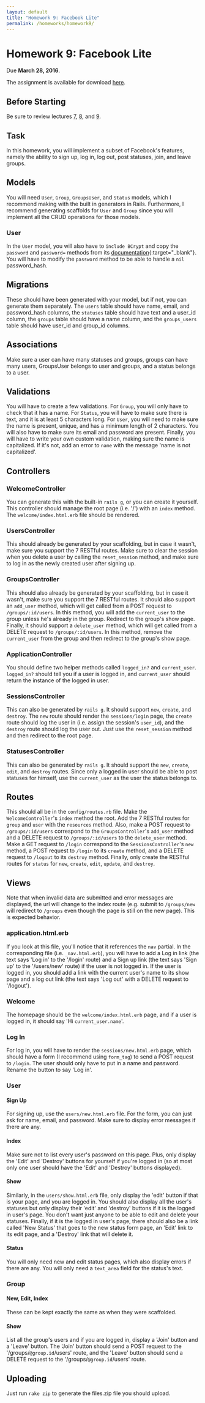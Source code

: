 ```yaml
---
layout: default
title: "Homework 9: Facebook Lite"
permalink: /homeworks/homework9/
---
```


# Homework 9: Facebook Lite
Due **March 28, 2016**.

The assignment is available for download [here](cis196_homework_9.zip).

## Before Starting
Be sure to review lectures [7](/~cis196/lectures/lecture7.html), [8](/~cis196/lectures/lecture8.html), and [9](/~cis196/lectures/lecture9.html).

## Task
In this homework, you will implement a subset of Facebook's features, namely the
ability to sign up, log in, log out, post statuses, join, and leave groups.

## Models
You will need `User`, `Group`, `GroupsUser`, and `Status` models, which I
recommend making with the built in generators in Rails. Furthermore, I recommend
generating scaffolds for `User` and `Group` since you will implement all the
CRUD operations for those models.

### User
In the `User` model, you will also have to
`include BCrypt` and copy the `password` and `password=` methods from its
[documentation](https://github.com/codahale/bcrypt-ruby){:target="\_blank"}. You
will have to modify the `password` method to be able to handle a `nil`
password\_hash.

## Migrations
These should have been generated with your model, but if not, you can generate them
separately. The `users` table should have name, email, and password\_hash columns, the
`statuses` table should have text and a user\_id column, the `groups` table
should have a name column, and the `groups_users` table should have user\_id and
group\_id columns.

## Associations
Make sure a user can have many statuses and groups, groups can have many
users, GroupsUser belongs to user and groups, and a status belongs to a user.

## Validations
You will have to create a few validations. For `Group`, you will only have to
check that it has a name. For `Status`, you will have to make sure there is
text, and it is at least 5 characters long. For `User`, you will need to make
sure the name is present, unique, and has a minimum length of 2 characters. You
will also have to make sure its email and password are present. Finally, you
will have to write your own custom validation, making sure the name is
capitalized. If it's not, add an error to `name` with the message 'name is not
capitalized'.

## Controllers

### WelcomeController
You can generate this with the built-in `rails g`, or you can create it
yourself. This controller should manage the root page (i.e. '/') with an `index`
method. The `welcome/index.html.erb` file should be rendered.

### UsersController
This should already be generated by your scaffolding, but in case it wasn't,
make sure you support the 7 RESTful routes. Make sure to clear the session when
you delete a user by calling the `reset_session` method, and make sure to log in
as the newly created user after signing up.

### GroupsController
This should also already be generated by your scaffolding, but in case it wasn't,
make sure you support the 7 RESTful routes. It should also support an `add_user`
method, which will get called from a POST request to `/groups/:id/users`. In
this method, you will add the `current_user` to the group unless he's already in
the group. Redirect to the group's show page. Finally, it should support a
`delete_user` method, which will get called from a DELETE request to
`/groups/:id/users`. In this method, remove the `current_user` from the group
and then redirect to the group's show page.

### ApplicationController
You should define two helper methods called `logged_in?` and `current_user`.
`logged_in?` should tell you if a user is logged in, and `current_user` should
return the instance of the logged in user.

### SessionsController
This can also be generated by `rails g`. It should support `new`, `create`, and
`destroy`. The `new` route should render the `sessions/login`
page, the `create` route should log the user in (i.e. assign the session's
`user_id`), and the `destroy` route should log the user out. Just use the
`reset_session` method and then redirect to the root page.

### StatusesController
This can also be generated by `rails g`. It should support the `new`, `create`,
`edit`, and `destroy` routes. Since only a logged in user should be able to post
statuses for himself, use the `current_user` as the user the status belongs to.

## Routes
This should all be in the `config/routes.rb` file. Make the `WelcomeController`'s
`index` method the root. Add the 7 RESTful routes for `group` and `user` with
the `resources` method. Also, make a POST request to `/groups/:id/users`
correspond to the `GroupsController`'s `add_user` method and a DELETE request to
`/groups/:id/users` to the `delete_user` method. Make a GET request to `/login`
correspond to the `SessionsController`'s `new` method, a POST request to
`/login` to its `create` method, and a DELETE request to `/logout` to its
`destroy` method. Finally, only create the RESTful routes for `status` for
`new`, `create`, `edit`, `update`, and `destroy`.

## Views
Note that when invalid data are submitted and error messages are displayed, the
url will change to the index route (e.g. submit to `/groups/new` will redirect
to `/groups` even though the page is still on the new page). This is expected
behavior.

### application.html.erb
If you look at this file, you'll notice that it references the `nav` partial. In
the corresponding file (i.e. `_nav.html.erb`), you will have to add a Log in
link (the text says 'Log in' to the '/login' route) and a Sign up link (the text
says 'Sign up' to the '/users/new' route) if the user is not logged in. If the
user is logged in, you should add a link with the current user's name to its
show page and a log out link (the text says 'Log out' with a DELETE request to
'/logout').

### Welcome
The homepage should be the `welcome/index.html.erb` page, and if a user is
logged in, it should say 'Hi `current_user.name`'.

### Log In
For log in, you will have to render the `sessions/new.html.erb` page, which should have a
form (I recommend using `form_tag`) to send a POST request to `/login`. The user
should only have to put in a name and password. Rename the button to say 'Log in'.

### User

#### Sign Up
For signing up, use the `users/new.html.erb` file. For the form, you can just
ask for name, email, and password. Make sure to display error messages if there
are any.

#### Index
Make sure not to list every user's password on this page. Plus, only display the
'Edit' and 'Destroy' buttons for yourself if you're logged in (so at most only
one user should have the 'Edit' and 'Destroy' buttons displayed).

#### Show
Similarly, in the `users/show.html.erb` file, only display the 'edit' button if
that is your page, and you are logged in. You should also display all the user's
statuses but only display their 'edit' and 'destroy' buttons if it is the logged
in user's page. You don't want just anyone to be able to edit and delete your
statuses. Finally, if it is the logged in user's page, there should also be a
link called 'New Status' that goes to the new status form page, an 'Edit' link
to its edit page, and a 'Destroy' link that will delete it.

#### Status
You will only need new and edit status pages, which also display errors if there
are any. You will only need a `text_area` field for the status's text.

### Group

#### New, Edit, Index
These can be kept exactly the same as when they were scaffolded.

#### Show
List all the group's users and if you are logged in, display a 'Join' button and
a 'Leave' button. The 'Join' button should send a POST request to the
'/groups/`@group.id`/users' route, and the 'Leave' button should send a DELETE
request to the '/groups/`@group.id`/users' route.

## Uploading
Just run `rake zip` to generate the files.zip file you should upload.
